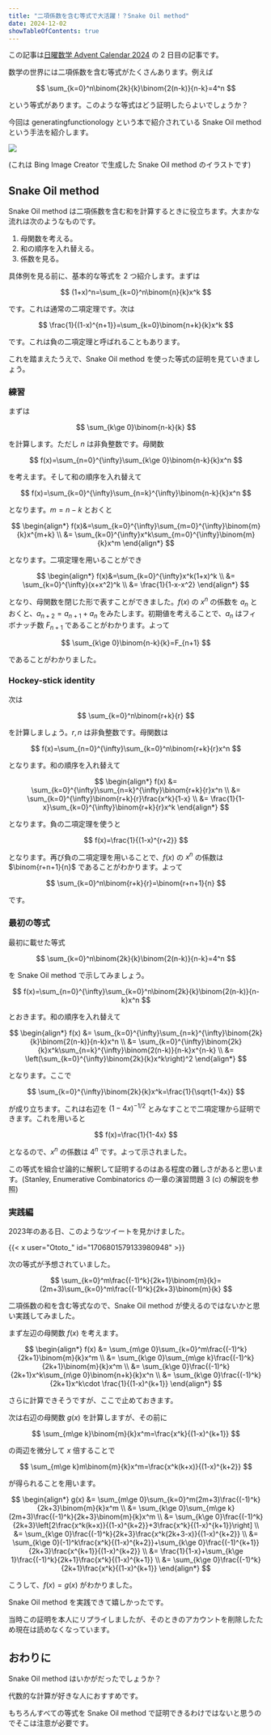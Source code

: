 ```yaml
---
title: "二項係数を含む等式で大活躍！？Snake Oil method"
date: 2024-12-02
showTableOfContents: true
---
```


この記事は[日曜数学 Advent Calendar 2024](https://adventar.org/calendars/9972) の 2 日目の記事です。

数学の世界には二項係数を含む等式がたくさんあります。例えば

$$
\sum_{k=0}^n\binom{2k}{k}\binom{2(n-k)}{n-k}=4^n
$$

という等式があります。このような等式はどう証明したらよいでしょうか？

今回は generatingfunctionology という本で紹介されている Snake Oil method という手法を紹介します。

![](./featured.jpg)

(これは Bing Image Creator で生成した Snake Oil method のイラストです)

## Snake Oil method

Snake Oil method は二項係数を含む和を計算するときに役立ちます。大まかな流れは次のようなものです。

1. 母関数を考える。
2. 和の順序を入れ替える。
3. 係数を見る。

具体例を見る前に、基本的な等式を 2 つ紹介します。まずは

$$
(1+x)^n=\sum_{k=0}^n\binom{n}{k}x^k
$$

です。これは通常の二項定理です。次は

$$
\frac{1}{(1-x)^{n+1}}=\sum_{k=0}\binom{n+k}{k}x^k
$$

です。これは負の二項定理と呼ばれることもあります。

これを踏まえたうえで、Snake Oil method を使った等式の証明を見ていきましょう。

### 練習

まずは

$$
\sum_{k\ge 0}\binom{n-k}{k}
$$

を計算します。ただし $n$ は非負整数です。母関数

$$
f(x)=\sum_{n=0}^{\infty}\sum_{k\ge 0}\binom{n-k}{k}x^n
$$

を考えます。そして和の順序を入れ替えて

$$
f(x)=\sum_{k=0}^{\infty}\sum_{n=k}^{\infty}\binom{n-k}{k}x^n
$$

となります。$m=n-k$ とおくと

$$
\begin{align*}
f(x)&=\sum_{k=0}^{\infty}\sum_{m=0}^{\infty}\binom{m}{k}x^{m+k} \\
&= \sum_{k=0}^{\infty}x^k\sum_{m=0}^{\infty}\binom{m}{k}x^m
\end{align*}
$$

となります。二項定理を用いることができ

$$
\begin{align*}
f(x)&=\sum_{k=0}^{\infty}x^k(1+x)^k \\
&= \sum_{k=0}^{\infty}(x+x^2)^k \\
&= \frac{1}{1-x-x^2}
\end{align*}
$$

となり、母関数を閉じた形で表すことができました。$f(x)$ の $x^n$ の係数を $a_n$ とおくと、$a_{n+2}=a_{n+1}+a_n$ をみたします。初期値を考えることで、$a_n$ はフィボナッチ数 $F_{n+1}$ であることがわかります。よって

$$
\sum_{k\ge 0}\binom{n-k}{k}=F_{n+1}
$$

であることがわかりました。

### Hockey-stick identity

次は

$$
\sum_{k=0}^n\binom{r+k}{r}
$$

を計算しましょう。$r,n$ は非負整数です。母関数は

$$
f(x)=\sum_{n=0}^{\infty}\sum_{k=0}^n\binom{r+k}{r}x^n
$$

となります。和の順序を入れ替えて

$$
\begin{align*}
f(x) &= \sum_{k=0}^{\infty}\sum_{n=k}^{\infty}\binom{r+k}{r}x^n \\
&= \sum_{k=0}^{\infty}\binom{r+k}{r}\frac{x^k}{1-x} \\
&= \frac{1}{1-x}\sum_{k=0}^{\infty}\binom{r+k}{r}x^k
\end{align*}
$$

となります。負の二項定理を使うと

$$
f(x)=\frac{1}{(1-x)^{r+2}}
$$

となります。再び負の二項定理を用いることで、$f(x)$ の $x^n$ の係数は $\binom{r+n+1}{n}$ であることがわかります。よって

$$
\sum_{k=0}^n\binom{r+k}{r}=\binom{r+n+1}{n}
$$

です。

### 最初の等式

最初に載せた等式

$$
\sum_{k=0}^n\binom{2k}{k}\binom{2(n-k)}{n-k}=4^n
$$

を Snake Oil method で示してみましょう。

$$
f(x)=\sum_{n=0}^{\infty}\sum_{k=0}^n\binom{2k}{k}\binom{2(n-k)}{n-k}x^n
$$

とおきます。和の順序を入れ替えて

$$
\begin{align*}
f(x) &= \sum_{k=0}^{\infty}\sum_{n=k}^{\infty}\binom{2k}{k}\binom{2(n-k)}{n-k}x^n \\
&= \sum_{k=0}^{\infty}\binom{2k}{k}x^k\sum_{n=k}^{\infty}\binom{2(n-k)}{n-k}x^{n-k} \\
&= \left(\sum_{k=0}^{\infty}\binom{2k}{k}x^k\right)^2
\end{align*}
$$

となります。ここで

$$
\sum_{k=0}^{\infty}\binom{2k}{k}x^k=\frac{1}{\sqrt{1-4x}}
$$

が成り立ちます。これは右辺を $(1-4x)^{-1/2}$ とみなすことで二項定理から証明できます。これを用いると

$$
f(x)=\frac{1}{1-4x}
$$

となるので、$x^n$ の係数は $4^n$ です。よって示されました。

この等式を組合せ論的に解釈して証明するのはある程度の難しさがあると思います。(Stanley, Enumerative Combinatorics の一章の演習問題 3 (c) の解説を参照)

### 実践編

2023年のある日、このようなツイートを見かけました。

{{< x user="Ototo_" id="1706801579133980948" >}}

次の等式が予想されていました。

$$
\sum_{k=0}^m\frac{(-1)^k}{2k+1}\binom{m}{k}=(2m+3)\sum_{k=0}^m\frac{(-1)^k}{2k+3}\binom{m}{k}
$$

二項係数の和を含む等式なので、Snake Oil method が使えるのではないかと思い実践してみました。

まず左辺の母関数 $f(x)$ を考えます。

$$
\begin{align*}
f(x) &= \sum_{m\ge 0}\sum_{k=0}^m\frac{(-1)^k}{2k+1}\binom{m}{k}x^m \\
&= \sum_{k\ge 0}\sum_{m\ge k}\frac{(-1)^k}{2k+1}\binom{m}{k}x^m \\
&= \sum_{k\ge 0}\frac{(-1)^k}{2k+1}x^k\sum_{n\ge 0}\binom{n+k}{k}x^n \\
&= \sum_{k\ge 0}\frac{(-1)^k}{2k+1}x^k\cdot \frac{1}{(1-x)^{k+1}}
\end{align*}
$$

さらに計算できそうですが、ここで止めておきます。

次は右辺の母関数 $g(x)$ を計算しますが、その前に

$$
\sum_{m\ge k}\binom{m}{k}x^m=\frac{x^k}{(1-x)^{k+1}}
$$

の両辺を微分して $x$ 倍することで

$$
\sum_{m\ge k}m\binom{m}{k}x^m=\frac{x^k(k+x)}{(1-x)^{k+2}}
$$

が得られることを用います。

$$
\begin{align*}
g(x) &= \sum_{m\ge 0}\sum_{k=0}^m(2m+3)\frac{(-1)^k}{2k+3}\binom{m}{k}x^m \\
&= \sum_{k\ge 0}\sum_{m\ge k}(2m+3)\frac{(-1)^k}{2k+3}\binom{m}{k}x^m \\
&= \sum_{k\ge 0}\frac{(-1)^k}{2k+3}\left[2\frac{x^k(k+x)}{(1-x)^{k+2}}+3\frac{x^k}{(1-x)^{k+1}}\right] \\
&= \sum_{k\ge 0}\frac{(-1)^k}{2k+3}\frac{x^k(2k+3-x)}{(1-x)^{k+2}} \\
&= \sum_{k\ge 0}(-1)^k\frac{x^k}{(1-x)^{k+2}}+\sum_{k\ge 0}\frac{(-1)^{k+1}}{2k+3}\frac{x^{k+1}}{(1-x)^{k+2}} \\
&= \frac{1}{1-x}+\sum_{k\ge 1}\frac{(-1)^k}{2k+1}\frac{x^k}{(1-x)^{k+1}} \\
&= \sum_{k\ge 0}\frac{(-1)^k}{2k+1}\frac{x^k}{(1-x)^{k+1}}
\end{align*}
$$

こうして、$f(x)=g(x)$ がわかりました。

Snake Oil method を実践できて嬉しかったです。

当時この証明を本人にリプライしましたが、そのときのアカウントを削除したため現在は読めなくなっています。

## おわりに

Snake Oil method はいかがだったでしょうか？

代数的な計算が好きな人におすすめです。

もちろんすべての等式を Snake Oil method で証明できるわけではないと思うのでそこは注意が必要です。
